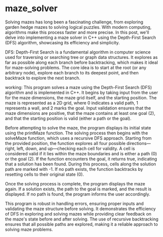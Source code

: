 # maze_solver
Solving mazes has long been a fascinating challenge, from exploring garden hedge mazes to solving logical puzzles. With modern computing, algorithms make this process faster and more precise. In this post, we'll delve into implementing a maze solver in C++ using the Depth-First Search (DFS) algorithm, showcasing its efficiency and simplicity.

DFS:
Depth-First Search is a fundamental algorithm in computer science used for traversing or searching tree or graph data structures. It explores as far as possible along each branch before backtracking, which makes it ideal for maze-solving problems. The core idea is to start at the root (or any arbitrary node), explore each branch to its deepest point, and then backtrack to explore the next branch.

working:
This program solves a maze using the Depth-First Search (DFS) algorithm and is implemented in C++. It begins by taking input from the user for the maze dimensions, the maze grid itself, and the starting position. The maze is represented as a 2D grid, where 0 indicates a valid path, 1 represents a wall, and 2 marks the goal. Input validation ensures that the maze dimensions are positive, that the maze contains at least one goal (2), and that the starting position is valid (either a path or the goal).

Before attempting to solve the maze, the program displays its initial state using the printMaze function. The solving process then begins with the solveMaze function, which uses a recursive DFS approach. Starting from the provided position, the function explores all four possible directions—right, left, down, and up—checking each cell for validity. A cell is considered valid if it lies within the maze boundaries and is either a path (0) or the goal (2). If the function encounters the goal, it returns true, indicating that a solution has been found. During this process, cells along the solution path are marked with -1. If no path exists, the function backtracks by resetting cells to their original state (0).

Once the solving process is complete, the program displays the maze again. If a solution exists, the path to the goal is marked, and the result is displayed. If no path is found, the program informs the user accordingly.

This program is robust in handling errors, ensuring proper inputs and validating the maze structure before solving. It demonstrates the efficiency of DFS in exploring and solving mazes while providing clear feedback on the maze's state before and after solving. The use of recursive backtracking ensures that all possible paths are explored, making it a reliable approach to solving maze problems.
